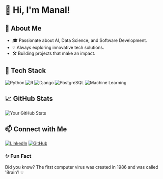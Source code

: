# 👋 Hi, I'm Manal!

## 🚀 About Me
- 🎓 Passionate about AI, Data Science, and Software Development.
- 💡 Always exploring innovative tech solutions.
- 🛠️ Building projects that make an impact.

## 🔧 Tech Stack
![Python](https://img.shields.io/badge/Python-3776AB?style=for-the-badge&logo=python&logoColor=white)
![R](https://img.shields.io/badge/R-276DC3?style=for-the-badge&logo=r&logoColor=white)
![Django](https://img.shields.io/badge/Django-092E20?style=for-the-badge&logo=django&logoColor=white)
![PostgreSQL](https://img.shields.io/badge/PostgreSQL-336791?style=for-the-badge&logo=postgresql&logoColor=white)
![Machine Learning](https://img.shields.io/badge/Machine%20Learning-%23FF6F00?style=for-the-badge)

## 📈 GitHub Stats
![Your GitHub Stats](https://github-readme-stats.vercel.app/api?username=yourusername&show_icons=true&theme=radical)

## 📫 Connect with Me
[![LinkedIn](https://img.shields.io/badge/LinkedIn-%230077B5.svg?style=for-the-badge&logo=linkedin&logoColor=white)](https://linkedin.com/in/yourprofile)
[![GitHub](https://img.shields.io/badge/GitHub-%23181717.svg?style=for-the-badge&logo=github&logoColor=white)](https://github.com/yourusername)

### ✨ Fun Fact
Did you know? The first computer virus was created in 1986 and was called 'Brain'! 💡
